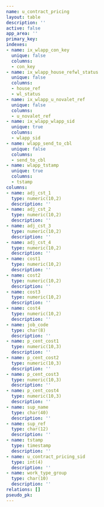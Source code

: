 ```yaml
---
name: u_contract_pricing
layout: table
description: ''
active: false
app_area: ''
primary_key: 
indexes:
- name: ix_wlapp_con_key
  unique: false
  columns:
  - con_key
- name: ix_wlapp_house_refwl_status
  unique: false
  columns:
  - house_ref
  - wl_status
- name: ix_wlapp_u_novalet_ref
  unique: false
  columns:
  - u_novalet_ref
- name: ix_wlapp_wlapp_sid
  unique: true
  columns:
  - wlapp_sid
- name: wlapp_send_to_cbl
  unique: false
  columns:
  - send_to_cbl
- name: wlapp_tstamp
  unique: true
  columns:
  - tstamp
columns:
- name: adj_cst_1
  type: numeric(10,2)
  description: ''
- name: adj_cst_2
  type: numeric(10,2)
  description: ''
- name: adj_cst_3
  type: numeric(10,2)
  description: ''
- name: adj_cst_4
  type: numeric(10,2)
  description: ''
- name: cost1
  type: numeric(10,2)
  description: ''
- name: cost2
  type: numeric(10,2)
  description: ''
- name: cost3
  type: numeric(10,2)
  description: ''
- name: cost4
  type: numeric(10,2)
  description: ''
- name: job_code
  type: char(8)
  description: ''
- name: p_cent_cost1
  type: numeric(10,3)
  description: ''
- name: p_cent_cost2
  type: numeric(10,3)
  description: ''
- name: p_cent_cost3
  type: numeric(10,3)
  description: ''
- name: p_cent_cost4
  type: numeric(10,3)
  description: ''
- name: sup_name
  type: char(40)
  description: ''
- name: sup_ref
  type: char(12)
  description: ''
- name: tstamp
  type: timestamp
  description: ''
- name: u_contract_pricing_sid
  type: int(4)
  description: ''
- name: work_type_group
  type: char(10)
  description: ''
relations: []
pseudo_pk: 
---
```


